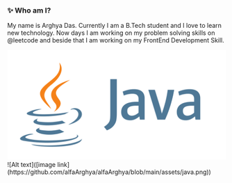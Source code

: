 ### ✨ Who am I?
My name is Arghya Das. Currently I am a B.Tech student and I love to learn new 
technology. Now days I am working on my problem solving skills on @leetcode and beside that I am working on my FrontEnd Development Skill.

<img src = "https://github.com/alfaArghya/alfaArghya/blob/main/assets/java.png">
![Alt text]([image link](https://github.com/alfaArghya/alfaArghya/blob/main/assets/java.png))

<!--
**alfaArghya/alfaArghya** is a ✨ _special_ ✨ repository because its `README.md` (this file) appears on your GitHub profile.

Here are some ideas to get you started:

- 🔭 I’m currently working on ...
- 🌱 I’m currently learning ...
- 👯 I’m looking to collaborate on ...
- 🤔 I’m looking for help with ...
- 💬 Ask me about ...
- 📫 How to reach me: ...
- 😄 Pronouns: ...
- ⚡ Fun fact: ...
👋
-->
